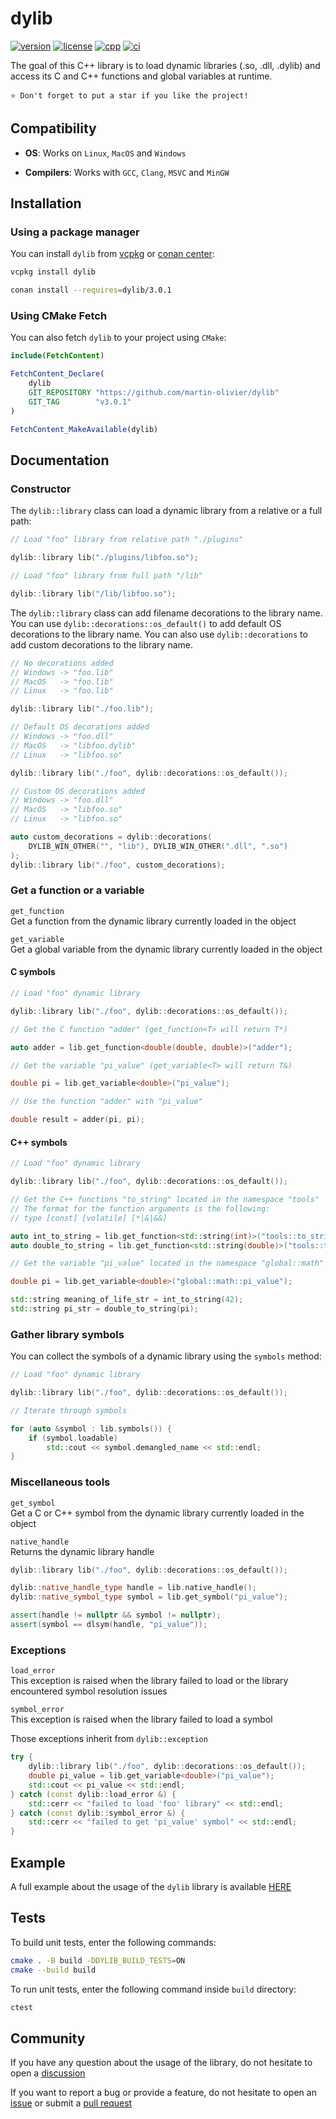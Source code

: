 # dylib

[![version](https://img.shields.io/badge/Version-3.0.1-blue.svg)](https://github.com/martin-olivier/dylib/releases/tag/v3.0.1)
[![license](https://img.shields.io/badge/License-MIT-orange.svg)](https://github.com/martin-olivier/dylib/blob/main/LICENSE)
[![cpp](https://img.shields.io/badge/Compatibility-C++11-darkgreen.svg)](https://isocpp.org)
[![ci](https://github.com/martin-olivier/dylib/actions/workflows/CI.yml/badge.svg)](https://github.com/martin-olivier/dylib/actions/workflows/CI.yml)

The goal of this C++ library is to load dynamic libraries (.so, .dll, .dylib) and access its C and C++ functions and global variables at runtime.  

`⭐ Don't forget to put a star if you like the project!`

## Compatibility

- **OS**:
Works on `Linux`, `MacOS` and `Windows`

- **Compilers**:
Works with `GCC`, `Clang`, `MSVC` and `MinGW`

## Installation

### Using a package manager

You can install `dylib` from [vcpkg](https://vcpkg.io/en) or [conan center](https://conan.io/center):

```sh
vcpkg install dylib
```

```sh
conan install --requires=dylib/3.0.1
```

### Using CMake Fetch

You can also fetch `dylib` to your project using `CMake`:

```cmake
include(FetchContent)

FetchContent_Declare(
    dylib
    GIT_REPOSITORY "https://github.com/martin-olivier/dylib"
    GIT_TAG        "v3.0.1"
)

FetchContent_MakeAvailable(dylib)
```

## Documentation

### Constructor

The `dylib::library` class can load a dynamic library from a relative or a full path:

```c++
// Load "foo" library from relative path "./plugins"

dylib::library lib("./plugins/libfoo.so");

// Load "foo" library from full path "/lib"

dylib::library lib("/lib/libfoo.so");
```

The `dylib::library` class can add filename decorations to the library name.
You can use `dylib::decorations::os_default()` to add default OS decorations to the library name.
You can also use `dylib::decorations` to add custom decorations to the library name.

```c++
// No decorations added
// Windows -> "foo.lib"
// MacOS   -> "foo.lib"
// Linux   -> "foo.lib"

dylib::library lib("./foo.lib");

// Default OS decorations added
// Windows -> "foo.dll"
// MacOS   -> "libfoo.dylib"
// Linux   -> "libfoo.so"

dylib::library lib("./foo", dylib::decorations::os_default());

// Custom OS decorations added
// Windows -> "foo.dll"
// MacOS   -> "libfoo.so"
// Linux   -> "libfoo.so"

auto custom_decorations = dylib::decorations(
    DYLIB_WIN_OTHER("", "lib"), DYLIB_WIN_OTHER(".dll", ".so")
);
dylib::library lib("./foo", custom_decorations);
```

### Get a function or a variable

`get_function`  
Get a function from the dynamic library currently loaded in the object  

`get_variable`  
Get a global variable from the dynamic library currently loaded in the object

#### C symbols

```c++
// Load "foo" dynamic library

dylib::library lib("./foo", dylib::decorations::os_default());

// Get the C function "adder" (get_function<T> will return T*)

auto adder = lib.get_function<double(double, double)>("adder");

// Get the variable "pi_value" (get_variable<T> will return T&)

double pi = lib.get_variable<double>("pi_value");

// Use the function "adder" with "pi_value"

double result = adder(pi, pi);
```

#### C++ symbols

```c++
// Load "foo" dynamic library

dylib::library lib("./foo", dylib::decorations::os_default());

// Get the C++ functions "to_string" located in the namespace "tools"
// The format for the function arguments is the following:
// type [const] [volatile] [*|&|&&]

auto int_to_string = lib.get_function<std::string(int)>("tools::to_string(int)");
auto double_to_string = lib.get_function<std::string(double)>("tools::to_string(double)");

// Get the variable "pi_value" located in the namespace "global::math"

double pi = lib.get_variable<double>("global::math::pi_value");

std::string meaning_of_life_str = int_to_string(42);
std::string pi_str = double_to_string(pi);
```

### Gather library symbols

You can collect the symbols of a dynamic library using the `symbols` method:

```c++
// Load "foo" dynamic library

dylib::library lib("./foo", dylib::decorations::os_default());

// Iterate through symbols

for (auto &symbol : lib.symbols()) {
    if (symbol.loadable)
        std::cout << symbol.demangled_name << std::endl;
}
```

### Miscellaneous tools

`get_symbol`  
Get a C or C++ symbol from the dynamic library currently loaded in the object  

`native_handle`  
Returns the dynamic library handle

```c++
dylib::library lib("./foo", dylib::decorations::os_default());

dylib::native_handle_type handle = lib.native_handle();
dylib::native_symbol_type symbol = lib.get_symbol("pi_value");

assert(handle != nullptr && symbol != nullptr);
assert(symbol == dlsym(handle, "pi_value"));
```

### Exceptions

`load_error`  
This exception is raised when the library failed to load or the library encountered symbol resolution issues  

`symbol_error`  
This exception is raised when the library failed to load a symbol  

Those exceptions inherit from `dylib::exception`

```c++
try {
    dylib::library lib("./foo", dylib::decorations::os_default());
    double pi_value = lib.get_variable<double>("pi_value");
    std::cout << pi_value << std::endl;
} catch (const dylib::load_error &) {
    std::cerr << "failed to load 'foo' library" << std::endl;
} catch (const dylib::symbol_error &) {
    std::cerr << "failed to get 'pi_value' symbol" << std::endl;
}
```

## Example

A full example about the usage of the `dylib` library is available [HERE](example)

## Tests

To build unit tests, enter the following commands:

```sh
cmake . -B build -DDYLIB_BUILD_TESTS=ON
cmake --build build
```

To run unit tests, enter the following command inside `build` directory:

```sh
ctest
```

## Community

If you have any question about the usage of the library, do not hesitate to open a [discussion](https://github.com/martin-olivier/dylib/discussions)

If you want to report a bug or provide a feature, do not hesitate to open an [issue](https://github.com/martin-olivier/dylib/issues) or submit a [pull request](https://github.com/martin-olivier/dylib/pulls)
